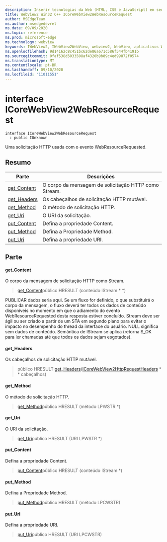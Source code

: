 ```yaml
---
description: Inserir tecnologias da Web (HTML, CSS e JavaScript) em seus aplicativos nativos com o controle WebView2 do Microsoft Edge
title: WebView2 Win32 C++ ICoreWebView2WebResourceRequest
author: MSEdgeTeam
ms.author: msedgedevrel
ms.date: 09/09/2020
ms.topic: reference
ms.prod: microsoft-edge
ms.technology: webview
keywords: IWebView2, IWebView2WebView, webview2, WebView, aplicativos Win32, Win32, Edge, ICoreWebView2, ICoreWebView2Controller, controle do navegador, HTML Edge, ICoreWebView2WebResourceRequest
ms.openlocfilehash: 9d14162c8c451bc62de86a671c586f544fb4191b
ms.sourcegitcommit: 0faf538d5033508af4320b9b89c4ed99872f0574
ms.translationtype: MT
ms.contentlocale: pt-BR
ms.lasthandoff: 09/10/2020
ms.locfileid: "11011551"
---
```

# interface ICoreWebView2WebResourceRequest 

```
interface ICoreWebView2WebResourceRequest
  : public IUnknown
```

Uma solicitação HTTP usada com o evento WebResourceRequested.

## Resumo

 Parte                        | Descrições
--------------------------------|---------------------------------------------
[get_Content](#get_content) | O corpo da mensagem de solicitação HTTP como Stream.
[get_Headers](#get_headers) | Os cabeçalhos de solicitação HTTP mutável.
[get_Method](#get_method) | O método de solicitação HTTP.
[get_Uri](#get_uri) | O URI da solicitação.
[put_Content](#put_content) | Defina a propriedade Content.
[put_Method](#put_method) | Defina a Propriedade Method.
[put_Uri](#put_uri) | Defina a propriedade URI.

## Parte

#### get_Content 

O corpo da mensagem de solicitação HTTP como Stream.

> [get_Content](#get_content)público HRESULT (conteúdo IStream * *)

PUBLICAR dados seria aqui. Se um fluxo for definido, o que substituirá o corpo da mensagem, o fluxo deverá ter todos os dados de conteúdo disponíveis no momento em que o adiamento do evento WebResourceRequested desta resposta estiver concluído. Stream deve ser ágil ou ser criado a partir de um STA em segundo plano para evitar o impacto no desempenho do thread da interface do usuário. NULL significa sem dados de conteúdo. Semântica de IStream se aplica (retorna S_OK para ler chamadas até que todos os dados sejam esgotados).

#### get_Headers 

Os cabeçalhos de solicitação HTTP mutável.

> público HRESULT [get_Headers](#get_headers)([ICoreWebView2HttpRequestHeaders](icorewebview2httprequestheaders.md) * * cabeçalhos)

#### get_Method 

O método de solicitação HTTP.

> [get_Method](#get_method)público HRESULT (método LPWSTR *)

#### get_Uri 

O URI da solicitação.

> [get_Uri](#get_uri)público HRESULT (URI LPWSTR *)

#### put_Content 

Defina a propriedade Content.

> [put_Content](#put_content)público HRESULT (conteúdo IStream *)

#### put_Method 

Defina a Propriedade Method.

> [put_Method](#put_method)público HRESULT (método LPCWSTR)

#### put_Uri 

Defina a propriedade URI.

> [put_Uri](#put_uri)público HRESULT (URI LPCWSTR)

